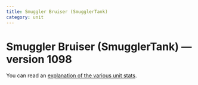 ```yaml
---
title: Smuggler Bruiser (SmugglerTank)
category: unit
---
```


# Smuggler Bruiser (SmugglerTank) — version 1098

You can read an [explanation  of the various unit stats](unitexplained.md).

